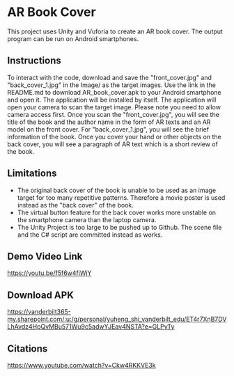 # AR Book Cover
This project uses Unity and Vuforia to create an AR book cover. The output program can be run on Android smartphones.

## Instructions
To interact with the code, download and save the "front_cover.jpg" and "back_cover_1.jpg" in the Image/ as the target images. Use the link in the README.md to download AR_book_cover.apk to your Android smartphone and open it. The application will be installed by itself. The application will open your camera to scan the target image. Please note you need to allow camera access first. Once you scan the "front_cover.jpg", you will see the title of the book and the author name in the form of AR texts and an AR model on the front cover. For "back_cover_1.jpg", you will see the brief information of the book. Once you cover your hand or other objects on the back cover, you will see a paragraph of AR text which is a short review of the book.

## Limitations
* The original back cover of the book is unable to be used as an image target for too many repetitive patterns. Therefore a movie poster is used instead as the "back cover" of the book.
* The virtual button feature for the back cover works more unstable on the smartphone camera than the laptop camera.
* The Unity Project is too large to be pushed up to Github. The scene file and the C# script are committed instead as works.

## Demo Video Link
https://youtu.be/f5f6w4fjWjY

## Download APK
https://vanderbilt365-my.sharepoint.com/:u:/g/personal/yuheng_shi_vanderbilt_edu/ET4r7XnB7DVLhAvdz4HpQvMBu571Wu9c5adwYJEav4NSTA?e=GLPyTy

## Citations
https://www.youtube.com/watch?v=Ckw4RKKVE3k

